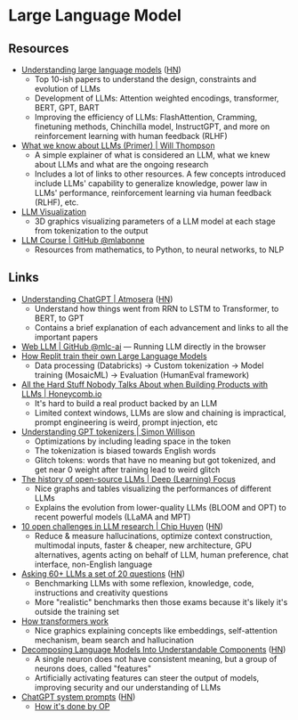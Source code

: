 # Large Language Model

## Resources

- [Understanding large language models](https://magazine.sebastianraschka.com/p/understanding-large-language-models)
  ([HN](https://news.ycombinator.com/item?id=35589756))
  - Top 10-ish papers to understand the design, constraints and evolution of
    LLMs
  - Development of LLMs: Attention weighted encodings, transformer, BERT, GPT,
    BART
  - Improving the efficiency of LLMs: FlashAttention, Cramming, finetuning
    methods, Chinchilla model, InstructGPT, and more on reinforcement learning
    with human feedback (RLHF)
- [What we know about LLMs (Primer) | Will Thompson](https://willthompson.name/what-we-know-about-llms-primer)
  - A simple explainer of what is considered an LLM, what we knew about LLMs and
    what are the ongoing research
  - Includes a lot of links to other resources. A few concepts introduced
    include LLMs' capability to generalize knowledge, power law in LLMs'
    performance, reinforcement learning via human feedback (RLHF), etc.
- [LLM Visualization](https://bbycroft.net/llm)
  - 3D graphics visualizing parameters of a LLM model at each stage from
    tokenization to the output
- [LLM Course | GitHub @mlabonne](https://github.com/mlabonne/llm-course)
  - Resources from mathematics, to Python, to neural networks, to NLP

## Links

- [Understanding ChatGPT | Atmosera](https://www.atmosera.com/ai/understanding-chatgpt/)
  ([HN](https://news.ycombinator.com/item?id=35312468))
  - Understand how things went from RRN to LSTM to Transformer, to BERT, to GPT
  - Contains a brief explanation of each advancement and links to all the
    important papers
- [Web LLM | GitHub @mlc-ai](https://github.com/mlc-ai/web-llm) — Running LLM
  directly in the browser
- [How Replit train their own Large Language Models](https://blog.replit.com/llm-training)
  - Data processing (Databricks) → Custom tokenization → Model training
    (MosaicML) → Evaluation (HumanEval framework)
- [All the Hard Stuff Nobody Talks About when Building Products with LLMs | Honeycomb.io](https://www.honeycomb.io/blog/hard-stuff-nobody-talks-about-llm)
  - It's hard to build a real product backed by an LLM
  - Limited context windows, LLMs are slow and chaining is impractical, prompt
    engineering is weird, prompt injection, etc
- [Understanding GPT tokenizers | Simon Willison](https://simonwillison.net/2023/Jun/8/gpt-tokenizers/)
  - Optimizations by including leading space in the token
  - The tokenization is biased towards English words
  - Glitch tokens: words that have no meaning but got tokenized, and get near 0
    weight after training lead to weird glitch
- [The history of open-source LLMs | Deep (Learning) Focus](https://cameronrwolfe.substack.com/p/the-history-of-open-source-llms-better)
  - Nice graphs and tables visualizing the performances of different LLMs
  - Explains the evolution from lower-quality LLMs (BLOOM and OPT) to recent
    powerful models (LLaMA and MPT)
- [10 open challenges in LLM research | Chip Huyen](https://huyenchip.com/2023/08/16/llm-research-open-challenges.html)
  ([HN](https://news.ycombinator.com/item?id=37155080))
  - Reduce & measure hallucinations, optimize context construction, multimodal
    inputs, faster & cheaper, new architecture, GPU alternatives, agents acting
    on behalf of LLM, human preference, chat interface, non-English language
- [Asking 60+ LLMs a set of 20 questions](https://benchmarks.llmonitor.com/)
  ([HN](https://news.ycombinator.com/item?id=37445401))
  - Benchmarking LLMs with some reflexion, knowledge, code, instructions and
    creativity questions
  - More "realistic" benchmarks then those exams because it's likely it's
    outside the training set
- [How transformers work](https://ig.ft.com/generative-ai/)
  - Nice graphics explaining concepts like embeddings, self-attention mechanism,
    beam search and hallucination
- [Decomposing Language Models Into Understandable Components](https://www.anthropic.com/index/decomposing-language-models-into-understandable-components)
  ([HN](https://news.ycombinator.com/item?id=37806861))
  - A single neuron does not have consistent meaning, but a group of neurons
    does, called "features"
  - Artificially activating features can steer the output of models, improving
    security and our understanding of LLMs
- [ChatGPT system prompts](https://github.com/spdustin/ChatGPT-AutoExpert/blob/main/System%20Prompts.md)
  ([HN](https://news.ycombinator.com/item?id=37879077))
  - [How it's done by OP](https://old.reddit.com/r/OpenAI/comments/176mxj8/chatgpt_with_vision_system_prompt/k4r5lyh/)
